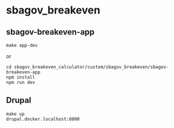 # sbagov_breakeven

## sbagov-breakeven-app

```
make app-dev
```

or

```
cd sbagov_breakeven_calculator/custom/sbagov_breakeven/sbagov-breakeven-app
npm install
npm run dev
```

## Drupal

```
make up
drupal.docker.localhost:8000
```
